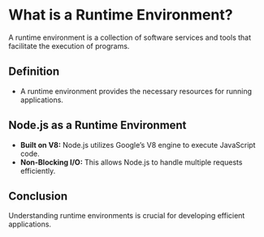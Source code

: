 # What is a Runtime Environment?

A runtime environment is a collection of software services and tools that facilitate the execution of programs.

## Definition

- A runtime environment provides the necessary resources for running applications.

## Node.js as a Runtime Environment

- **Built on V8:** Node.js utilizes Google’s V8 engine to execute JavaScript code.
- **Non-Blocking I/O:** This allows Node.js to handle multiple requests efficiently.

## Conclusion

Understanding runtime environments is crucial for developing efficient applications.
